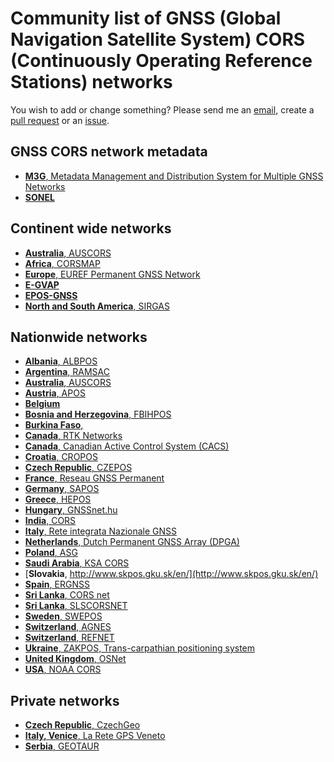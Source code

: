#  Community list of GNSS (Global Navigation Satellite System) CORS (Continuously Operating Reference Stations) networks

You wish to add or change something? Please send me an [email](mailto:mvarga1989@gmail.com), create a [pull request](https://github.com/mvarga1989/GNSS-CORS-RTK-networks/pulls) or an [issue](https://github.com/mvarga1989/GNSS-CORS-RTK-networks/issues).
## GNSS CORS network metadata
- [**M3G**, Metadata Management and Distribution System for Multiple GNSS Networks](https://gnss-metadata.eu/site/ocoverview)
- [**SONEL**](https://www.sonel.org/-Data-providers-125-.html)

## Continent wide networks
- [**Australia**, AUSCORS](https://www.auscors.ga.gov.au/status/)
- [**Africa**, CORSMAP](http://corsmap.com/)
- [**Europe**, EUREF Permanent GNSS Network](https://www.epncb.oma.be/)
- [**E-GVAP**]()
- [**EPOS-GNSS**]()
- [**North and South America**, SIRGAS](https://sirgas.ipgh.org/en/gnss-network/introduction/)


## Nationwide networks
- [**Albania**, ALBPOS](https://krgjsh.asig.gov.al/?page_id=1210&lang=en)
- [**Argentina**, RAMSAC](https://www.ign.gob.ar/NuestrasActividades/Ramsac/EstacionesPermanentes)
- [**Australia**, AUSCORS](https://www.auscors.ga.gov.au/status/)
- [**Austria**, APOS](https://www.bev.gv.at/portal/page?_pageid=713,3175360&_dad=portal&_schema=PORTAL)
- [**Belgium**](http://gnss.be/networks_tutorial.php)
- [**Bosnia and Herzegovina**, FBIHPOS](http://fbihpos.katastar.ba/SBC/Account/Index?returnUrl=%2FSBC%2FAdmin)
- [**Burkina Faso**, ](http://bfcors.net/)
- [**Canada**, RTK Networks](https://webapp.geod.nrcan.gc.ca/geod/data-donnees/rtk.php?locale=en)
- [**Canada**, Canadian Active Control System (CACS)](https://webapp.geod.nrcan.gc.ca/geod/data-donnees/cacs-scca.php?locale=en)
- [**Croatia**, CROPOS](http://195.29.198.194/Map/SensorMap.aspx)
- [**Czech Republic**, CZEPOS](http://czepos.cuzk.cz/)
- [**France**, Reseau GNSS Permanent](http://rgp.ign.fr/STATIONS/)
- [**Germany**, SAPOS](https://sapos.de/)
- [**Greece**, HEPOS](https://www.hepos.gr/)
- [**Hungary**, GNSSnet.hu](https://www.gnssnet.hu/)
- [**India**, CORS](http://103.205.244.106/)
- [**Italy**, Rete integrata Nazionale GNSS](http://ring.gm.ingv.it/) [](http://retegnssveneto.cisas.unipd.it/gpsitn/)
- [**Netherlands**, Dutch Permanent GNSS Array (DPGA)](http://gnss1.tudelft.nl/dpga/)
- [**Poland**, ASG](http://www.asgeupos.pl/index.php)
- [**Saudi Arabia**, KSA CORS](https://gasgi.gov.sa/en/products/geodesy/pages/ksa-cors.aspx)
- [**Slovakia**, http://www.skpos.gku.sk/en/](http://www.skpos.gku.sk/en/)
- [**Spain**, ERGNSS](https://www.ign.es/web/ign/portal/gds-gnss-estaciones-permanentes)
- [**Sri Lanka**, CORS net](https://corsnet.lk/)
- [**Sri Lanka**, SLSCORSNET](http://www.slcorsnet.survey.gov.lk/)
- [**Sweden**, SWEPOS](https://swepos.lantmateriet.se/)
- [**Switzerland**, AGNES](http://pnac.swisstopo.admin.ch/pages/en/agnes-status.html)
- [**Switzerland**, REFNET](https://www.refnet.ch/)
- [**Ukraine**, ZAKPOS, Trans-carpathian positioning system](http://zakpos.zakgeo.com.ua/index.php?option=com_content&task=view&id=18&Itemid=86)
- [**United Kingdom**, OSNet](https://www.ordnancesurvey.co.uk/gps/os-net-rinex-data/)
- [**USA**, NOAA CORS](https://geodesy.noaa.gov/CORS_Map/)

## Private networks
- [**Czech Republic**, CzechGeo](https://www.pecny.cz/CzechGeo/)
- [**Italy, Venice**, La Rete GPS Veneto](http://retegnssveneto.cisas.unipd.it/Web/page.php?pid=gmap&link=Stazioni_GNSS&chain=6)
- [**Serbia**, GEOTAUR](https://geotaur.com/geotaurnet-cors-network/)



